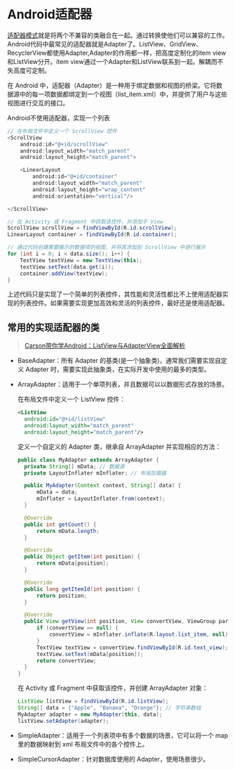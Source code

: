 # Android适配器

[适配器模式](../Java/%E8%AE%BE%E8%AE%A1%E6%A8%A1%E5%BC%8F/适配器模式.md)就是将两个不兼容的类融合在一起。通过转换使他们可以兼容的工作。Android代码中最常见的适配器就是Adapter了。ListView、GridView、RecyclerView都使用Adapter,Adapter的作用都一样，把高度定制化的item view和ListView分开。item view通过一个Adapter和ListView联系到一起。解耦而不失高度可定制。

在 Android 中，适配器（Adapter）是一种用于绑定数据和视图的桥梁。它将数据源中的每一项数据都绑定到一个视图（list_item.xml）中，并提供了用户与这些视图进行交互的接口。

Android不使用适配器，实现一个列表

```java
// 在布局文件中定义一个 ScrollView 控件
<ScrollView
    android:id="@+id/scrollView"
    android:layout_width="match_parent"
    android:layout_height="match_parent">

    <LinearLayout
        android:id="@+id/container"
        android:layout_width="match_parent"
        android:layout_height="wrap_content"
        android:orientation="vertical"/>

</ScrollView>

// 在 Activity 或 Fragment 中获取该控件，并添加子 View
ScrollView scrollView = findViewById(R.id.scrollView);
LinearLayout container = findViewById(R.id.container);

// 通过代码创建需要展示的数据项的视图，并将其添加到 ScrollView 中进行展示
for (int i = 0; i < data.size(); i++) {
    TextView textView = new TextView(this);
    textView.setText(data.get(i));
    container.addView(textView);
}
```

上述代码只是实现了一个简单的列表控件，其性能和灵活性都比不上使用适配器实现的列表控件。如果需要实现更加高效和灵活的列表控件，最好还是使用适配器。

## 常用的实现适配器的类

> [Carson带你学Android：ListView与AdapterView全面解析](https://www.jianshu.com/p/4e8e4fd13cf7)

- BaseAdapter：所有 Adapter 的基类(是一个抽象类)，通常我们需要实现自定义 Adapter 时，需要实现此抽象类，在实际开发中使用的最多的类型。

- ArrayAdapter：适用于一个单项列表，并且数据可以以数据形式存放的场景。
  
  在布局文件中定义一个 ListView 控件：

  ```xml
  <ListView
    android:id="@+id/listView"
    android:layout_width="match_parent"
    android:layout_height="match_parent"/>
  ```

  定义一个自定义的 Adapter 类，继承自 ArrayAdapter 并实现相应的方法：

  ```java
  public class MyAdapter extends ArrayAdapter {
    private String[] mData; // 数据源
    private LayoutInflater mInflater; // 布局加载器

    public MyAdapter(Context context, String[] data) {
        mData = data;
        mInflater = LayoutInflater.from(context);
    }

    @Override
    public int getCount() {
        return mData.length;
    }

    @Override
    public Object getItem(int position) {
        return mData[position];
    }

    @Override
    public long getItemId(int position) {
        return position;
    }

    @Override
    public View getView(int position, View convertView, ViewGroup parent) {
        if (convertView == null) {
            convertView = mInflater.inflate(R.layout.list_item, null);
        }
        TextView textView = convertView.findViewById(R.id.text_view);
        textView.setText(mData[position]);
        return convertView;
    }
  }

  ```

  在 Activity 或 Fragment 中获取该控件，并创建 ArrayAdapter 对象：

  ```java
  ListView listView = findViewById(R.id.listView);
  String[] data = {"Apple", "Banana", "Orange"}; // 字符串数组
  MyAdapter adapter = new MyAdapter(this, data);
  listView.setAdapter(adapter);
  ```
  
- SimpleAdapter：适用于一个列表项中有多个数据的场景，它可以将一个 map 里的数据映射到 xml 布局文件中的各个控件上。
- SimpleCursorAdapter：针对数据库使用的 Adapter，使用场景很少。
